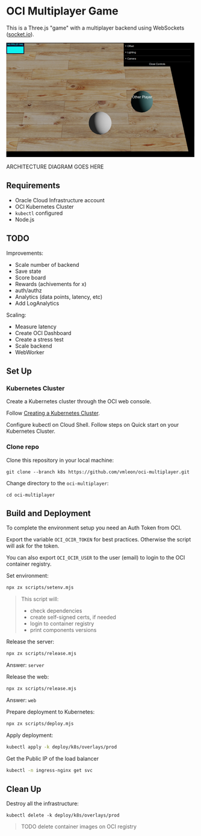 # OCI Multiplayer Game

This is a Three.js "game" with a multiplayer backend using WebSockets ([socket.io](https://socket.io/)).

![Screenshot](images/screenshot.png)

ARCHITECTURE DIAGRAM GOES HERE

## Requirements

- Oracle Cloud Infrastructure account
- OCI Kubernetes Cluster
- `kubectl` configured
- Node.js

## TODO

Improvements:

- Scale number of backend
- Save state
- Score board
- Rewards (achivements for x)
- auth/authz
- Analytics (data points, latency, etc)
- Add LogAnalytics

Scaling:

- Measure latency
- Create OCI Dashboard
- Create a stress test
- Scale backend
- WebWorker

## Set Up

### Kubernetes Cluster

Create a Kubernetes cluster through the OCI web console.

Follow [Creating a Kubernetes Cluster](https://docs.oracle.com/en-us/iaas/Content/ContEng/Tasks/contengcreatingclusterusingoke.htm).

Configure kubectl on Cloud Shell. Follow steps on Quick start on your Kubernetes Cluster.

### Clone repo

Clone this repository in your local machine:

```
git clone --branch k8s https://github.com/vmleon/oci-multiplayer.git
```

Change directory to the `oci-multiplayer`:

```
cd oci-multiplayer
```

## Build and Deployment

To complete the environment setup you need an Auth Token from OCI.

Export the variable `OCI_OCIR_TOKEN` for best practices. Otherwise the script will ask for the token.

You can also export `OCI_OCIR_USER` to the user (email) to login to the OCI container registry.

Set environment:
```bash
npx zx scripts/setenv.mjs
```

> This script will:
> - check dependencies
> - create self-signed certs, if needed
> - login to container registry
> - print components versions

Release the server:
```bash
npx zx scripts/release.mjs
```

Answer: `server`

Release the web:
```bash
npx zx scripts/release.mjs
```

Answer: `web`

Prepare deployment to Kubernetes:
```bash
npx zx scripts/deploy.mjs
```

Apply deployment:
```bash
kubectl apply -k deploy/k8s/overlays/prod
```

Get the Public IP of the load balancer
```bash
kubectl -n ingress-nginx get svc
```


## Clean Up

Destroy all the infrastructure:

```
kubectl delete -k deploy/k8s/overlays/prod
```

> TODO delete container images on OCI registry